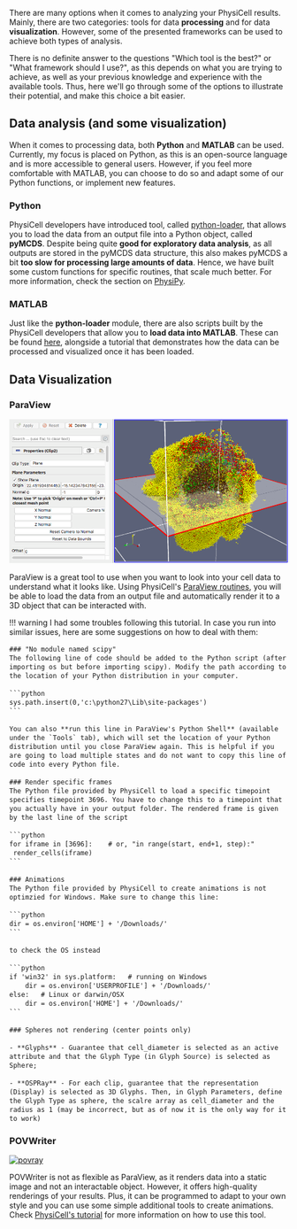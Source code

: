 There are many options when it comes to analyzing your PhysiCell results. Mainly, there are two categories: tools for data **processing** and for data **visualization**. However, some of the presented frameworks can be used to achieve both types of analysis.

There is no definite answer to the questions "Which tool is the best?" or "What framework should I use?", as this depends on what you are trying to achieve, as well as your previous knowledge and experience with the available tools. Thus, here we'll go through some of the options to illustrate their potential, and make this choice a bit easier.

## Data analysis (and some visualization)

When it comes to processing data, both **Python** and **MATLAB** can be used. Currently, my focus is placed on Python, as this is an open-source language and is more accessible to general users. However, if you feel more comfortable with MATLAB, you can choose to do so and adapt some of our Python functions, or implement new features.

### Python

PhysiCell developers have introduced tool, called [python-loader](http://physicell.org/physicell-tools-python-loader/), that allows you to load the data from an output file into a Python object, called **pyMCDS**. Despite being quite **good for exploratory data analysis**, as all outputs are stored in the pyMCDS data structure, this also makes pyMCDS a bit **too slow for processing large amounts of data**. Hence, we have built some custom functions for specific routines, that scale much better. For more information, check the section on [PhysiPy](data-analysis/physipy).

### MATLAB

Just like the **python-loader** module, there are also scripts built by the PhysiCell developers that allow you to **load data into MATLAB**. These can be found [here](http://www.mathcancer.org/blog/working-with-physicell-snapshots-in-matlab/), alongside a tutorial that demonstrates how the data can be processed and visualized once it has been loaded.

## Data Visualization

### ParaView

![paraview](../src/paraview.png)

ParaView is a great tool to use when you want to look into your cell data to understand what it looks like. Using PhysiCell's [ParaView routines](http://www.mathcancer.org/blog/paraview-for-physicell-part-1/), you will be able to load the data from an output file and automatically render it to a 3D object that can be interacted with. 

!!! warning
    I had some troubles following this tutorial. In case you run into similar issues, here are some suggestions on how to deal with them:
     
    ### "No module named scipy"
    The following line of code should be added to the Python script (after importing os but before importing scipy). Modify the path according to the location of your Python distribution in your computer.
  
    ```python
    sys.path.insert(0,'c:\python27\Lib\site-packages')
    ```

    You can also **run this line in ParaView's Python Shell** (available under the `Tools` tab), which will set the location of your Python distribution until you close ParaView again. This is helpful if you are going to load multiple states and do not want to copy this line of code into every Python file.

    ### Render specific frames
    The Python file provided by PhysiCell to load a specific timepoint specifies timepoint 3696. You have to change this to a timepoint that you actually have in your output folder. The rendered frame is given by the last line of the script

    ```python
    for iframe in [3696]:    # or, "in range(start, end+1, step):"  render_cells(iframe)
    ```

    ### Animations
    The Python file provided by PhysiCell to create animations is not optimzied for Windows. Make sure to change this line:

    ```python
    dir = os.environ['HOME'] + '/Downloads/'
    ```

    to check the OS instead

    ```python
    if 'win32' in sys.platform:   # running on Windows    
	    dir = os.environ['USERPROFILE'] + '/Downloads/'
    else:   # Linux or darwin/OSX    
	    dir = os.environ['HOME'] + '/Downloads/'
    ```

    ### Spheres not rendering (center points only)

    - **Glyphs** - Guarantee that cell_diameter is selected as an active attribute and that the Glyph Type (in Glyph Source) is selected as Sphere;

    - **OSPRay** - For each clip, guarantee that the representation (Display) is selected as 3D Glyphs. Then, in Glyph Parameters, define the Glyph Type as sphere, the scalre array as cell_diameter and the radius as 1 (may be incorrect, but as of now it is the only way for it to work)


### POVWriter
[![povray](https://img.youtube.com/vi/nJ2urSm4ilU/0.jpg)](https://www.youtube.com/watch?v=nJ2urSm4ilU)

POVWriter is not as flexible as ParaView, as it renders data into a static image and not an interactable object. However, it offers high-quality renderings of your results. Plus, it can be programmed to adapt to your own style and you can use some simple additional tools to create animations. Check [PhysiCell's tutorial](http://www.mathcancer.org/blog/povwriter/) for more information on how to use this tool.
